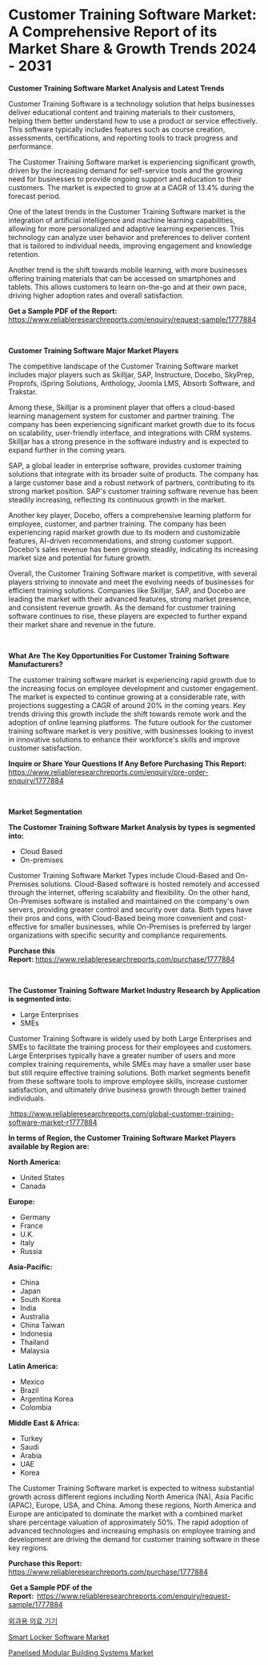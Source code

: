 <p><h1>Customer Training Software Market: A Comprehensive Report of its Market Share & Growth Trends 2024 - 2031</h1></p><p><strong>Customer Training Software Market Analysis and Latest Trends</strong></p>
<p><p>Customer Training Software is a technology solution that helps businesses deliver educational content and training materials to their customers, helping them better understand how to use a product or service effectively. This software typically includes features such as course creation, assessments, certifications, and reporting tools to track progress and performance.</p><p>The Customer Training Software market is experiencing significant growth, driven by the increasing demand for self-service tools and the growing need for businesses to provide ongoing support and education to their customers. The market is expected to grow at a CAGR of 13.4% during the forecast period.</p><p>One of the latest trends in the Customer Training Software market is the integration of artificial intelligence and machine learning capabilities, allowing for more personalized and adaptive learning experiences. This technology can analyze user behavior and preferences to deliver content that is tailored to individual needs, improving engagement and knowledge retention.</p><p>Another trend is the shift towards mobile learning, with more businesses offering training materials that can be accessed on smartphones and tablets. This allows customers to learn on-the-go and at their own pace, driving higher adoption rates and overall satisfaction.</p></p>
<p><strong>Get a Sample PDF of the Report:&nbsp;</strong> <a href="https://www.reliableresearchreports.com/enquiry/request-sample/1777884">https://www.reliableresearchreports.com/enquiry/request-sample/1777884</a></p>
<p>&nbsp;</p>
<p><strong>Customer Training Software Major Market Players</strong></p>
<p><p>The competitive landscape of the Customer Training Software market includes major players such as Skilljar, SAP, Instructure, Docebo, SkyPrep, Proprofs, iSpring Solutions, Anthology, Joomla LMS, Absorb Software, and Trakstar. </p><p>Among these, Skilljar is a prominent player that offers a cloud-based learning management system for customer and partner training. The company has been experiencing significant market growth due to its focus on scalability, user-friendly interface, and integrations with CRM systems. Skilljar has a strong presence in the software industry and is expected to expand further in the coming years.</p><p>SAP, a global leader in enterprise software, provides customer training solutions that integrate with its broader suite of products. The company has a large customer base and a robust network of partners, contributing to its strong market position. SAP's customer training software revenue has been steadily increasing, reflecting its continuous growth in the market.</p><p>Another key player, Docebo, offers a comprehensive learning platform for employee, customer, and partner training. The company has been experiencing rapid market growth due to its modern and customizable features, AI-driven recommendations, and strong customer support. Docebo's sales revenue has been growing steadily, indicating its increasing market size and potential for future growth.</p><p>Overall, the Customer Training Software market is competitive, with several players striving to innovate and meet the evolving needs of businesses for efficient training solutions. Companies like Skilljar, SAP, and Docebo are leading the market with their advanced features, strong market presence, and consistent revenue growth. As the demand for customer training software continues to rise, these players are expected to further expand their market share and revenue in the future.</p></p>
<p>&nbsp;</p>
<p><strong>What Are The Key Opportunities For Customer Training Software Manufacturers?</strong></p>
<p><p>The customer training software market is experiencing rapid growth due to the increasing focus on employee development and customer engagement. The market is expected to continue growing at a considerable rate, with projections suggesting a CAGR of around 20% in the coming years. Key trends driving this growth include the shift towards remote work and the adoption of online learning platforms. The future outlook for the customer training software market is very positive, with businesses looking to invest in innovative solutions to enhance their workforce's skills and improve customer satisfaction.</p></p>
<p><strong>Inquire or Share Your Questions If Any Before Purchasing This Report:</strong> <a href="https://www.reliableresearchreports.com/enquiry/pre-order-enquiry/1777884">https://www.reliableresearchreports.com/enquiry/pre-order-enquiry/1777884</a></p>
<p>&nbsp;</p>
<p><strong>Market Segmentation</strong></p>
<p><strong>The Customer Training Software Market Analysis by types is segmented into:</strong></p>
<p><ul><li>Cloud Based</li><li>On-premises</li></ul></p>
<p><p>Customer Training Software Market Types include Cloud-Based and On-Premises solutions. Cloud-Based software is hosted remotely and accessed through the internet, offering scalability and flexibility. On the other hand, On-Premises software is installed and maintained on the company's own servers, providing greater control and security over data. Both types have their pros and cons, with Cloud-Based being more convenient and cost-effective for smaller businesses, while On-Premises is preferred by larger organizations with specific security and compliance requirements.</p></p>
<p><strong>Purchase this Report:&nbsp;</strong><a href="https://www.reliableresearchreports.com/purchase/1777884">https://www.reliableresearchreports.com/purchase/1777884</a></p>
<p>&nbsp;</p>
<p><strong>The Customer Training Software Market Industry Research by Application is segmented into:</strong></p>
<p><ul><li>Large Enterprises</li><li>SMEs</li></ul></p>
<p><p>Customer Training Software is widely used by both Large Enterprises and SMEs to facilitate the training process for their employees and customers. Large Enterprises typically have a greater number of users and more complex training requirements, while SMEs may have a smaller user base but still require effective training solutions. Both market segments benefit from these software tools to improve employee skills, increase customer satisfaction, and ultimately drive business growth through better trained individuals.</p></p>
<p><a href="https://www.reliableresearchreports.com/global-customer-training-software-market-r1777884">&nbsp;https://www.reliableresearchreports.com/global-customer-training-software-market-r1777884</a></p>
<p><strong>In terms of Region, the Customer Training Software Market Players available by Region are:</strong></p>
<p>
    <p> <strong> North America: </strong>
        <ul>
            <li>United States</li>
            <li>Canada</li>
        </ul>
        </p> 
    <p> <strong> Europe: </strong>
        <ul>
            <li>Germany</li>
            <li>France</li>
            <li>U.K.</li>
            <li>Italy</li>
            <li>Russia</li>
        </ul>
        </p> 
    <p> <strong> Asia-Pacific: </strong>
        <ul>
            <li>China</li>
            <li>Japan</li>
            <li>South Korea</li>
            <li>India</li>
            <li>Australia</li>
            <li>China Taiwan</li>
            <li>Indonesia</li>
            <li>Thailand</li>
            <li>Malaysia</li>
        </ul>
        </p> 
    <p> <strong> Latin America: </strong>
        <ul>
            <li>Mexico</li>
            <li>Brazil</li>
            <li>Argentina Korea</li>
            <li>Colombia</li>
        </ul>
        </p> 
    <p> <strong> Middle East & Africa: </strong>
        <ul>
            <li>Turkey</li>
            <li>Saudi</li>
            <li>Arabia</li>
            <li>UAE</li>
            <li>Korea</li>
        </ul>
    </p>
    </p>
<p><p>The Customer Training Software market is expected to witness substantial growth across different regions including North America (NA), Asia Pacific (APAC), Europe, USA, and China. Among these regions, North America and Europe are anticipated to dominate the market with a combined market share percentage valuation of approximately 50%. The rapid adoption of advanced technologies and increasing emphasis on employee training and development are driving the demand for customer training software in these key regions.</p></p>
<p><strong>Purchase this Report: </strong><a href="https://www.reliableresearchreports.com/purchase/1777884">https://www.reliableresearchreports.com/purchase/1777884</a></p>
<p>&nbsp;<strong>Get a Sample PDF of the Report:&nbsp;&nbsp;</strong><a href="https://www.reliableresearchreports.com/enquiry/request-sample/1777884">https://www.reliableresearchreports.com/enquiry/request-sample/1777884</a></p>
<p><strong></strong></p>
<p><p><a href="https://medium.com/@sherlock567567/%EC%99%B8%EA%B3%BC-%EC%9D%98%EB%A3%8C-%EA%B8%B0%EA%B8%B0-%EC%8B%9C%EC%9E%A5-2031%EB%85%84%EA%B9%8C%EC%A7%80%EC%9D%98-%ED%8A%B8%EB%A0%8C%EB%93%9C-%EC%98%88%EC%B8%A1-%EB%B0%8F-%EA%B2%BD%EC%9F%81-%EB%B6%84%EC%84%9D-d21a2720dd7d">외과용 의료 기기</a></p><p><a href="https://github.com/marthawweekle/Market-Research-Report-List-1/blob/main/smart-locker-software-market.md">Smart Locker Software Market</a></p><p><a href="https://github.com/HenrietteMills1/Market-Research-Report-List-1/blob/main/panelised-modular-building-systems-market.md">Panelised Modular Building Systems Market</a></p></p>